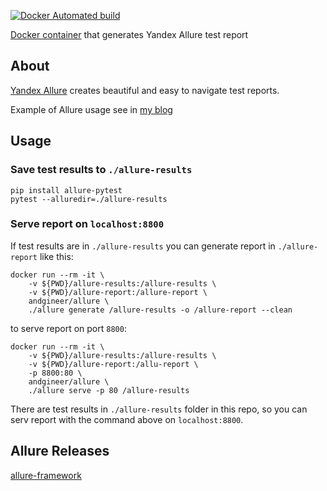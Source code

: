 [![Docker Automated build](https://img.shields.io/docker/image-size/andgineer/allure)](https://hub.docker.com/r/andgineer/allure)

[Docker container](https://hub.docker.com/r/andgineer/allure) that generates Yandex Allure test report

## About

[Yandex Allure](https://github.com/allure-framework/allure2/releases) creates beautiful and 
easy to navigate test reports.

Example of Allure usage see in [my blog](https://sorokin.engineer/posts/en/pytest_allure_selenium_auto_screenshot.html)

## Usage

### Save test results to `./allure-results`

    pip install allure-pytest
    pytest --alluredir=./allure-results

### Serve report on `localhost:8800`

If test results are in `./allure-results` you can generate report in `./allure-report` like this:

    docker run --rm -it \
        -v ${PWD}/allure-results:/allure-results \
        -v ${PWD}/allure-report:/allure-report \
        andgineer/allure \
        ./allure generate /allure-results -o /allure-report --clean

to serve report on port `8800`:

    docker run --rm -it \
        -v ${PWD}/allure-results:/allure-results \
        -v ${PWD}/allure-report:/allu-report \
        -p 8800:80 \
        andgineer/allure \
        ./allure serve -p 80 /allure-results

There are test results in `./allure-results` folder in this repo, so you can serv report
with the command above on `localhost:8800`.

## Allure Releases

[allure-framework](https://github.com/allure-framework/allure2/releases)


